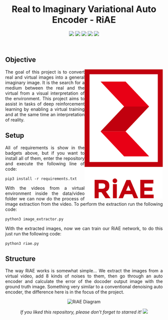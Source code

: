 <h1 align="center">Real to Imaginary Variational Auto Encoder - RiAE</h1>

<p align="center"> 
  <img src="https://img.shields.io/badge/PyTorch-v1.6.0-blue"/>
  <img src="https://img.shields.io/badge/OpenCV-v4.4.0.42-blue"/>
  <img src="https://img.shields.io/badge/Pillow-v7.2.0-blue"/>
  <img src="https://img.shields.io/badge/Tqdm-v4.49.0-blue"/>
  <img src="https://img.shields.io/badge/Numpy-v1.19.2-blue"/>
</p>
<br/>

## Objective
<p align="justify"> 
  <img src="media/riae_logo.png" alt="RiAE Logo" align="right" width="250">
  <a>The goal of this project is to convert real and virtual images into a general imaginary image. It is the search for a medium between the real and the virtual from a visual interpretation of the environment. This project aims to assist in tasks of deep reinforcement learning by enabling a virtual training and at the same time an interpretation of reality.</a>  
</p>
  

## Setup
<p align="justify"> 
 <a>All of requirements is show in the badgets above, but if you want to install all of them, enter the repository and execute the following line of code:</a>
</p>

```shell
pip3 install -r requirements.txt
```

<p align="justify"> 
 <a>With the videos from a virtual environment inside the data/video folder we can now do the process of image extraction from the video. To perform the extraction run the following code:</a>
</p>

```shell
python3 image_extractor.py
```

<p align="justify"> 
 <a>With the extracted images, now we can train our RiAE network, to do this just run the following code:</a>
</p>

```shell
python3 riae.py
```

## Structure
<p align="justify"> 
  The way RiAE works is somewhat simple... We extract the images from a virtual video, add 8 kinds of noises to them, then go through an auto encoder and calculate the error of the docoder output image with the ground truth image. Something very similar to a conventional denoising auto encoder, the difference here is in the focus of the project.
</p>

<p align="center"> 
  <img src="media/riae_diagram.png" alt="RiAE Diagram"/>
</p>  

<p align="center"> 
  <i>If you liked this repository, please don't forget to starred it!</i>
  <img src="https://img.shields.io/github/stars/victorkich/RiAE?style=social"/>
</p>
